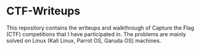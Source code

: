 # CTF-Writeups
This repository contains the writeups and walkthrough of Capture the Flag (CTF) competitions that I have participated in. The problems are mainly solved on Linux (Kali Linux, Parrot OS, Garuda OS) machines.
